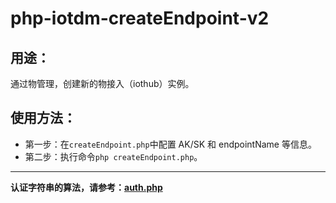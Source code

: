 # php-iotdm-createEndpoint-v2

## 用途：

通过物管理，创建新的物接入（iothub）实例。

## 使用方法：

* 第一步：在`createEndpoint.php`中配置 AK/SK 和 endpointName 等信息。
* 第二步：执行命令`php createEndpoint.php`。

---

**认证字符串的算法，请参考：[auth.php](../../authorization/auth.php)**